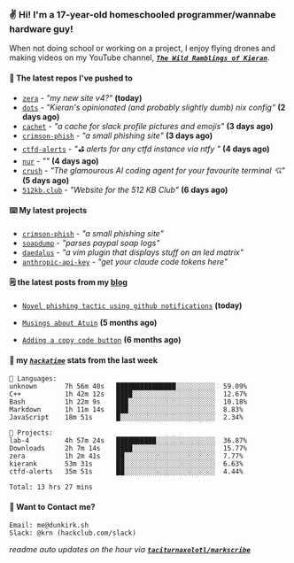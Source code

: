 ### ✌️ Hi! I'm a 17-year-old homeschooled programmer/wannabe hardware guy!

When not doing school or working on a project, I enjoy flying drones and making videos on my YouTube channel, [**_`The Wild Ramblings of Kieran`_**](https://youtube.com/@kieran.rambles).

#### 👷 The latest repos I've pushed to

- [`zera`](https://github.com/taciturnaxolotl/zera) - _"my new site v4?"_ **(today)**
- [`dots`](https://github.com/taciturnaxolotl/dots) - _"Kieran's opinionated (and probably slightly dumb) nix config"_ **(2 days ago)**
- [`cachet`](https://github.com/taciturnaxolotl/cachet) - _"a cache for slack profile pictures and emojis"_ **(3 days ago)**
- [`crimson-phish`](https://github.com/taciturnaxolotl/crimson-phish) - _"a small phishing site"_ **(3 days ago)**
- [`ctfd-alerts`](https://github.com/taciturnaxolotl/ctfd-alerts) - _"⛳ alerts for any ctfd instance via ntfy "_ **(4 days ago)**
- [`nur`](https://github.com/charmbracelet/nur) - _""_ **(4 days ago)**
- [`crush`](https://github.com/charmbracelet/crush) - _"The glamourous AI coding agent for your favourite terminal 💘"_ **(5 days ago)**
- [`512kb.club`](https://github.com/kevquirk/512kb.club) - _"Website for the 512 KB Club"_ **(6 days ago)**

#### ⌨️ My latest projects

- [`crimson-phish`](https://github.com/taciturnaxolotl/crimson-phish) - _"a small phishing site"_
- [`soapdump`](https://github.com/taciturnaxolotl/soapdump) - _"parses paypal soap logs"_
- [`daedalus`](https://github.com/taciturnaxolotl/daedalus) - _"a vim plugin that displays stuff on an led matrix"_
- [`anthropic-api-key`](https://github.com/taciturnaxolotl/anthropic-api-key) - _"get your claude code tokens here"_

#### 🗒️ the latest posts from my [blog](https://dunkirk.sh)

- [`Novel phishing tactic using github notifications`](https://dunkirk.sh/blog/github-phishing/) **(today)**

- [`Musings about Atuin`](https://dunkirk.sh/blog/atuin/) **(5 months ago)**

- [`Adding a copy code button`](https://dunkirk.sh/blog/adding-a-copy-button/) **(6 months ago)**



#### 📡 my [_`hackatime`_](https://waka.hackclub.com) stats from the last week

```text
💾 Languages:
unknown       7h 56m 40s   ███████████████░░░░░░░░░░  59.09%
C++           1h 42m 12s   ████░░░░░░░░░░░░░░░░░░░░░  12.67%
Bash          1h 22m 9s    ███░░░░░░░░░░░░░░░░░░░░░░  10.18%
Markdown      1h 11m 14s   ███░░░░░░░░░░░░░░░░░░░░░░  8.83%
JavaScript    18m 51s      █░░░░░░░░░░░░░░░░░░░░░░░░  2.34%

💼 Projects:
lab-4         4h 57m 24s   ██████████░░░░░░░░░░░░░░░  36.87%
Downloads     2h 7m 14s    ████░░░░░░░░░░░░░░░░░░░░░  15.77%
zera          1h 2m 41s    ██░░░░░░░░░░░░░░░░░░░░░░░  7.77%
kierank       53m 31s      ██░░░░░░░░░░░░░░░░░░░░░░░  6.63%
ctfd-alerts   35m 51s      ██░░░░░░░░░░░░░░░░░░░░░░░  4.44%

Total: 13 hrs 27 mins
```

#### 📮 Want to Contact me?

```text
Email: me@dunkirk.sh
Slack: @krn (hackclub.com/slack)
```

_readme auto updates on the hour via [**`taciturnaxolotl/markscribe`**](https://github.com/taciturnaxolotl/markscribe)_
